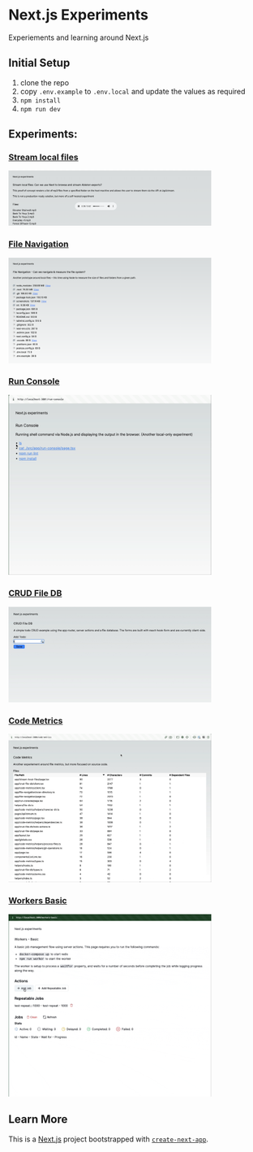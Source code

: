 # Next.js Experiments

Experiements and learning around Next.js

## Initial Setup

1. clone the repo
1. copy `.env.example` to `.env.local` and update the values as required
1. `npm install`
1. `npm run dev`

## Experiments:

### [Stream local files](./src/app/stream-local-files/page.tsx)

<img src="/screenshots/stream-local-files.png" alt="Stream local files" width="400"/>

### [File Navigation](./src/app/file-navigation/page.tsx)

<img src="/screenshots/file-navigation.png" alt="File Navigation" width="400"/>

### [Run Console](./src/app/run-console/page.tsx)

<img src="/screenshots/run-console.gif" alt="Run Console" width="400"/>

### [CRUD File DB](./src/app/crud-file-db/page.tsx)

<img src="/screenshots/crud-file-db.gif" alt="CRUD File DB" width="400"/>

### [Code Metrics](./src/app/code-metrics/page.tsx)

<img src="/screenshots/code-metrics.gif" alt="Code Metrics" width="400"/>

### [Workers Basic](./src/app/workers-basic/page.tsx)

<img src="/screenshots/workers-basic.gif" alt="Workers Basic" width="400"/>

## Learn More

This is a [Next.js](https://nextjs.org/) project bootstrapped with [`create-next-app`](https://github.com/vercel/next.js/tree/canary/packages/create-next-app).
